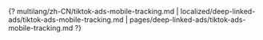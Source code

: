 {? multilang/zh-CN/tiktok-ads-mobile-tracking.md | localized/deep-linked-ads/tiktok-ads-mobile-tracking.md | pages/deep-linked-ads/tiktok-ads-mobile-tracking.md ?}
